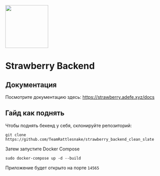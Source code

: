 [<img width="134" src="https://sun9-71.userapi.com/impg/ssP_zAkgpVxj600WhPviOU-gfpQoIi22iU7fTA/eMqb-KVs50A.jpg?size=1024x1024&quality=95&sign=f5a188fec5bf5da5c5bf981f81f9f2a5&type=album">](https://vk.com/strawberry_ai)

# Strawberry Backend

## Документация

Посмотрите документацию здесь: https://strawberry.adefe.xyz/docs

## Гайд как поднять

Чтобы поднять бекенд у себя, склонируйте репозиторий:

```
git clone https://github.com/TeamRattlesnake/strawberry_backend_clean_slate
```

Затем запустите Docker Compose

```
sudo docker-compose up -d --build
```

Приложение будет открыто на порте `14565`
